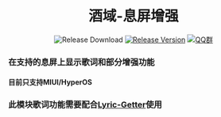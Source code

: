<h1 align="center">酒域-息屏增强</h1>

<div align="center">

![Release Download](https://img.shields.io/github/downloads/Xposed-Modules-Repo/cn.aodlyric.xiaowine/total?style=flat-square)
[![Release Version](https://img.shields.io/github/v/release/Xposed-Modules-Repo/cn.aodlyric.xiaowine?style=flat-square)](https://github.com/Xposed-Modules-Repo/cn.aodlyric.xiaowine/releases/latest)
[![QQ群](https://img.shields.io/badge/QQ群-294862344-blue.svg?style=flat-square&color=12b7f5)](https://jq.qq.com/?_wv=1027&k=cwT4Qgoh)

</div>

### 在支持的息屏上显示歌词和部分增强功能

#### 目前只支持MIUI/HyperOS

### 此模块歌词功能需要配合[Lyric-Getter](https://github.com/xiaowine/Lyric-Getter)使用
